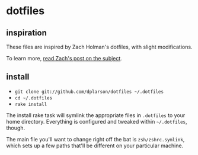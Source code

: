 # dotfiles

## inspiration
These files are inspired by Zach Holman's dotfiles, with slight modifications.

To learn more, [read Zach's post on the
subject](http://zachholman.com/2010/08/dotfiles-are-meant-to-be-forked/).

## install

- `git clone git://github.com/dplarson/dotfiles ~/.dotfiles`
- `cd ~/.dotfiles`
- `rake install`

The install rake task will symlink the appropriate files in `.dotfiles` to your
home directory. Everything is configured and tweaked within `~/.dotfiles`,
though.

The main file you'll want to change right off the bat is `zsh/zshrc.symlink`,
which sets up a few paths that'll be different on your particular machine.

